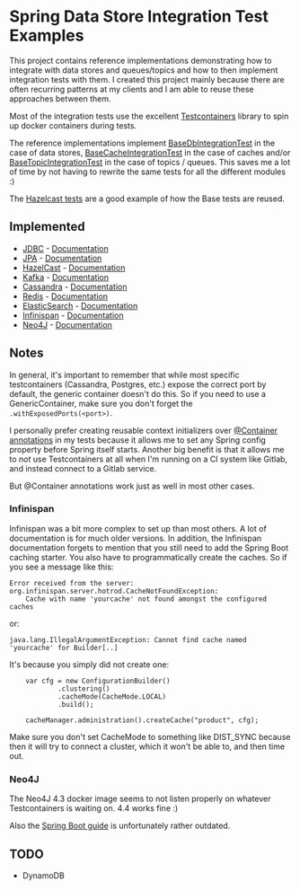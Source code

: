 # Spring Data Store Integration Test Examples

This project contains reference implementations demonstrating how to integrate with data stores and queues/topics and how to then
implement integration tests with them. I created this project mainly because there are often recurring patterns at my 
clients and I am able to reuse these approaches between them.

Most of the integration tests use the excellent [Testcontainers](https://www.testcontainers.org/) library to spin up docker
containers during tests.

The reference implementations implement [BaseDbIntegrationTest](./shared-tests/src/main/java/com/nibado/example/datastores/sharedtests/BaseDbIntegrationTest.java) 
in the case of data stores, [BaseCacheIntegrationTest](./shared-tests/src/main/java/com/nibado/example/datastores/sharedtests/BaseCacheIntegrationTest.java)
in the case of caches and/or [BaseTopicIntegrationTest](./shared-tests/src/main/java/com/nibado/example/datastores/sharedtests/BaseTopicIntegrationTest.java)
in the case of topics / queues. This saves me a lot of time by not having to rewrite the same tests for all the different 
modules :)

The [Hazelcast tests](./hazelcast/src/test/java/com/nibado/example/datastores/hazelcast) are a good example of how the 
Base tests are reused.

## Implemented

* [JDBC](./jdbc) - [Documentation](https://spring.io/projects/spring-data-jdbc)
* [JPA](./jpa) - [Documentation](https://spring.io/projects/spring-data-jpa)
* [HazelCast](./hazelcast) - [Documentation](https://hazelcast.com/blog/spring-boot/)
* [Kafka](./kafka) - [Documentation](https://spring.io/projects/spring-kafka)
* [Cassandra](./cassandra) - [Documentation](https://docs.spring.io/spring-data/cassandra/docs/current/reference/html)
* [Redis](./redis) - [Documentation](https://docs.spring.io/spring-data/data-redis/docs/current/reference/html)
* [ElasticSearch](./elasticsearch) - [Documentation](https://docs.spring.io/spring-data/elasticsearch/docs/current/reference/html)
* [Infinispan](./infinispan) - [Documentation](https://infinispan.org/docs/dev/titles/spring_boot/starter.html)
* [Neo4J](./neo4j) - [Documentation](https://docs.spring.io/spring-data/neo4j/docs/current/reference/html)

## Notes

In general, it's important to remember that while most specific testcontainers (Cassandra, Postgres, etc.) expose the correct port by default,
the generic container doesn't do this. So if you need to use a GenericContainer, make sure you don't forget the `.withExposedPorts(<port>)`.

I personally prefer creating reusable context initializers over [@Container annotations](https://www.testcontainers.org/test_framework_integration/junit_5/) in my tests because it allows me to set any Spring config 
property before Spring itself starts. Another big benefit is that it allows me
to *not* use Testcontainers at all when I'm running on a CI system like Gitlab, and instead connect to a Gitlab service. 

But @Container annotations work just as well in most other cases.

### Infinispan

Infinispan was a bit more complex to set up than most others. A lot of documentation is for much older versions. In addition, the Infinispan documentation
forgets to mention that you still need to add the Spring Boot caching starter. You also have to programmatically create the caches. So if you 
see a message like this:

    Error received from the server: org.infinispan.server.hotrod.CacheNotFoundException: 
        Cache with name 'yourcache' not found amongst the configured caches

or:

    java.lang.IllegalArgumentException: Cannot find cache named 'yourcache' for Builder[..]

It's because you simply did not create one:

        var cfg = new ConfigurationBuilder()
                .clustering()
                .cacheMode(CacheMode.LOCAL)
                .build();

        cacheManager.administration().createCache("product", cfg);

Make sure you don't set CacheMode to something like DIST_SYNC because then it will try to connect a cluster, which it won't 
be able to, and then time out.

### Neo4J

The Neo4J 4.3 docker image seems to not listen properly on whatever Testcontainers is waiting on. 4.4 works fine :)

Also the [Spring Boot guide](https://spring.io/guides/gs/accessing-data-neo4j/) is unfortunately rather outdated.

## TODO

* DynamoDB